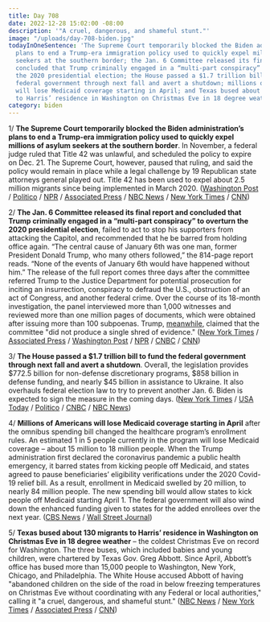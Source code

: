 ```yaml
---
title: Day 708
date: 2022-12-28 15:02:00 -08:00
description: '"A cruel, dangerous, and shameful stunt."'
image: "/uploads/day-708-biden.jpg"
todayInOneSentence: 'The Supreme Court temporarily blocked the Biden administration’s
  plans to end a Trump-era immigration policy used to quickly expel millions of asylum
  seekers at the southern border; the Jan. 6 Committee released its final report and
  concluded that Trump criminally engaged in a “multi-part conspiracy” to overturn
  the 2020 presidential election; the House passed a $1.7 trillion bill to fund the
  federal government through next fall and avert a shutdown; millions of Americans
  will lose Medicaid coverage starting in April; and Texas bused about 130 migrants
  to Harris’ residence in Washington on Christmas Eve in 18 degree weather. '
category: biden
---
```


1/ **The Supreme Court temporarily blocked the Biden administration’s plans to end a Trump-era immigration policy used to quickly expel millions of asylum seekers at the southern border**. In November, a federal judge ruled that Title 42 was unlawful, and scheduled the policy to expire on Dec. 21. The Supreme Court, however, paused that ruling, and said the policy would remain in place while a legal challenge by 19 Republican state attorneys general played out. Title 42 has been used to expel about 2.5 million migrants since being implemented in March 2020. ([Washington Post](https://www.washingtonpost.com/politics/2022/12/27/title-42-supreme-court-decision/) / [Politico](https://www.politico.com/news/2022/12/27/supreme-court-blocks-lifting-of-title-42-border-policy-00075650) / [NPR](https://www.npr.org/2022/12/27/1144475541/supreme-court-decision-title-42-migrants-asylum) / [Associated Press](https://apnews.com/article/title-42-immigration-limits-supreme-court-updates-0494c30834fad66ce9c6057ea1605d89) / [NBC News](https://www.nbcnews.com/politics/supreme-court/supreme-court-keeps-place-trump-era-immigration-policy-allowing-asylum-rcna62560) / [New York Times](https://www.nytimes.com/2022/12/27/us/politics/title-42-border-supreme-court.html) / [CNN](https://www.cnn.com/2022/12/27/politics/supreme-court-title-42/index.html))

2/ **The Jan. 6 Committee released its final report and concluded that Trump criminally engaged in a “multi-part conspiracy” to overturn the 2020 presidential election**, failed to act to stop his supporters from attacking the Capitol, and recommended that he be barred from holding office again. “The central cause of January 6th was one man, former President Donald Trump, who many others followed,” the 814-page report reads. “None of the events of January 6th would have happened without him.” The release of the full report comes three days after the committee referred Trump to the Justice Department for potential prosecution for inciting an insurrection, conspiracy to defraud the U.S., obstruction of an act of Congress, and another federal crime. Over the course of its 18-month investigation, the panel interviewed more than 1,000 witnesses and reviewed more than one million pages of documents, which were obtained after issuing more than 100 subpoenas. Trump, [meanwhile](https://abcnews.go.com/Politics/trump-responds-jan-6-report-claims-produce-single/story?id=95772514), claimed that the committee "did not produce a single shred of evidence." ([New York Times](https://www.nytimes.com/2022/12/22/us/politics/jan-6-committee-report.html) / [Associated Press](https://apnews.com/article/capitol-siege-donald-trump-2b406a42f8be60fb46443495b08ae0cb) / [Washington Post](https://www.washingtonpost.com/national-security/2022/12/22/jan-6-committee-report-transcripts-live-updates/) / [NPR](https://www.npr.org/2022/12/23/1145209559/jan-6-committee-final-report) / [CNBC](https://www.cnbc.com/2022/12/22/trump-capitol-riot-jan-6-committee-issues-final-report.html) / [CNN](https://www.cnn.com/2022/12/22/politics/jan-6-committee-final-report/index.html))

3/ **The House passed a $1.7 trillion bill to fund the federal government through next fall and avert a shutdown**. Overall, the legislation provides $772.5 billion for non-defense discretionary programs, $858 billion in defense funding, and nearly $45 billion in assistance to Ukraine. It also overhauls federal election law to try to prevent another Jan. 6. Biden is expected to sign the measure in the coming days. ([New York Times](https://www.nytimes.com/2022/12/23/us/politics/house-passes-spending-bill.html) / [USA Today](https://www.usatoday.com/story/news/politics/2022/12/23/house-spending-1-7-trilion-ukraine-shutdown/10932520002/) / [Politico](https://www.politico.com/news/2022/12/23/house-omnibus-spending-bill-00075420) / [CNBC](https://www.cnbc.com/2022/12/23/us-house-passes-1point7-trillion-bill-to-fund-government-through-september-sending-it-to-bidens-desk-.html) / [NBC News](https://www.nbcnews.com/politics/congress/house-passes-17-trillion-spending-bill-rewrites-us-election-law-sendin-rcna62608))

4/ **Millions of Americans will lose Medicaid coverage starting in April** after the omnibus spending bill changed the healthcare program’s enrollment rules. An estimated 1 in 5 people currently in the program will lose Medicaid coverage – about 15 million to 18 million people. When the Trump administration first declared the coronavirus pandemic a public health emergency, it barred states from kicking people off Medicaid, and states agreed to pause beneficiaries’ eligibility verifications under the 2020 Covid-19 relief bill. As a result, enrollment in Medicaid swelled by 20 million, to nearly 84 million people. The new spending bill would allow states to kick people off Medicaid starting April 1. The federal government will also wind down the enhanced funding given to states for the added enrollees over the next year. ([CBS News](https://www.cbsnews.com/news/millions-americans-lose-medicaid-coverage-starting-next-year-april-2023/) / [Wall Street Journal](https://www.wsj.com/articles/millions-poised-to-move-off-medicaid-after-omnibus-bill-passage-11671898465))

5/ **Texas bused about 130 migrants to Harris’ residence in Washington on Christmas Eve in 18 degree weather** – the coldest Christmas Eve on record for Washington. The three buses, which included babies and young children, were chartered by Texas Gov. Greg Abbott. Since April, Abbott’s office has bused more than 15,000 people to Washington, New York, Chicago, and Philadelphia. The White House accused Abbott of having "abandoned children on the side of the road in below freezing temperatures on Christmas Eve without coordinating with any Federal or local authorities," calling it "a cruel, dangerous, and shameful stunt." ([NBC News](https://www.nbcnews.com/politics/immigration/migrants-texas-harris-house-christmas-eve-rcna63204) / [New York Times](https://www.nytimes.com/2022/12/25/us/politics/migrants-kamala-harris-christmas-eve.html) / [Associated Press](https://apnews.com/article/texas-kamala-harris-a0de34dd3b26941c0ae4fac2114586d0) / [CNN](https://www.cnn.com/2022/12/24/politics/migrants-dropped-off-vice-president-christmas-eve/index.html))
